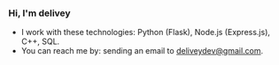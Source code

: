 ### Hi, I'm delivey

* I work with these technologies: Python (Flask), Node.js (Express.js), C++, SQL.
* You can reach me by: sending an email to deliveydev@gmail.com.
<!--
**delivey/delivey** is a ✨ _special_ ✨ repository because its `README.md` (this file) appears on your GitHub profile.
README based on: https://github.com/crhenr/crhenr/blob/master/README.md
